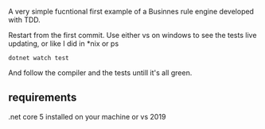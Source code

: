A very simple fucntional first example of a Businnes rule engine developed with TDD.

Restart from the first commit. Use either vs on windows to see the tests live updating, or like I did in \*nix or ps

```shell
dotnet watch test
```

And follow the compiler and the tests untill it's all green.

## requirements

.net core 5 installed on your machine or vs 2019

